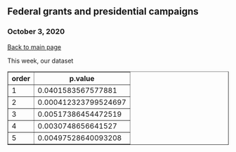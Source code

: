 ## Federal grants and presidential campaigns
### October 3, 2020

[Back to main page](https://hwsimpson33.github.io/pres2020/)

This week, our dataset 

<table style="border-collapse:collapse;" class=table_1937 border=1>
<thead>
<tr>
  <th id="tableHTML_header_1">order</th>
  <th id="tableHTML_header_2">p.value</th>
</tr>
</thead>
<tbody>
<tr>
  <td id="tableHTML_column_1">1</td>
  <td id="tableHTML_column_2">0.0401583567577881</td>
</tr>
<tr>
  <td id="tableHTML_column_1">2</td>
  <td id="tableHTML_column_2">0.000412323799524697</td>
</tr>
<tr>
  <td id="tableHTML_column_1">3</td>
  <td id="tableHTML_column_2">0.00517386454472519</td>
</tr>
<tr>
  <td id="tableHTML_column_1">4</td>
  <td id="tableHTML_column_2">0.0030748656641527</td>
</tr>
<tr>
  <td id="tableHTML_column_1">5</td>
  <td id="tableHTML_column_2">0.00497528640093208</td>
</tr>
</tbody>
</table>